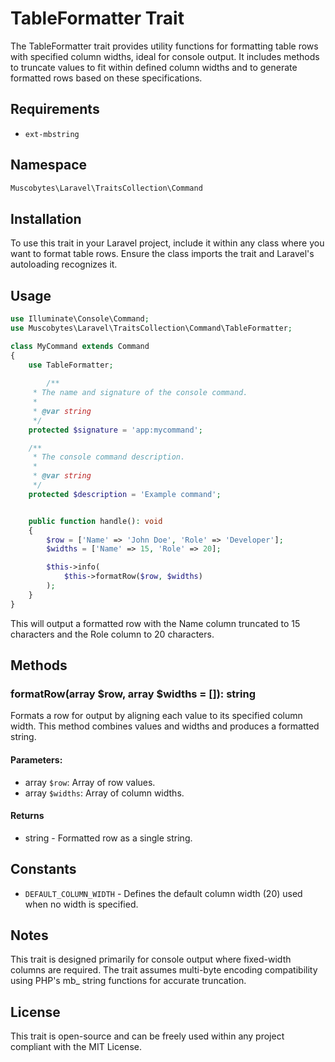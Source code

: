 # TableFormatter Trait
The TableFormatter trait provides utility functions for formatting table rows with specified column widths, ideal for
console output. It includes methods to truncate values to fit within defined column widths and to generate formatted
rows based on these specifications.

## Requirements
- `ext-mbstring`

## Namespace
```php
Muscobytes\Laravel\TraitsCollection\Command
```

## Installation
To use this trait in your Laravel project, include it within any class where you want to format table rows. Ensure the
class imports the trait and Laravel's autoloading recognizes it.

## Usage
```php
use Illuminate\Console\Command;
use Muscobytes\Laravel\TraitsCollection\Command\TableFormatter;

class MyCommand extends Command
{
    use TableFormatter;
    
        /**
     * The name and signature of the console command.
     *
     * @var string
     */
    protected $signature = 'app:mycommand';

    /**
     * The console command description.
     *
     * @var string
     */
    protected $description = 'Example command';


    public function handle(): void
    {
        $row = ['Name' => 'John Doe', 'Role' => 'Developer'];
        $widths = ['Name' => 15, 'Role' => 20];

        $this->info(
            $this->formatRow($row, $widths)
        );
    }
}
```

This will output a formatted row with the Name column truncated to 15 characters and the Role column to 20 characters.

## Methods

### formatRow(array $row, array $widths = []): string
Formats a row for output by aligning each value to its specified column width. This method combines values and widths
and produces a formatted string.

#### Parameters:
- array `$row`: Array of row values.
- array `$widths`: Array of column widths.

#### Returns
- string - Formatted row as a single string.

## Constants
- `DEFAULT_COLUMN_WIDTH` - Defines the default column width (20) used when no width is specified.

## Notes
This trait is designed primarily for console output where fixed-width columns are required.
The trait assumes multi-byte encoding compatibility using PHP's mb_ string functions for accurate truncation.

## License
This trait is open-source and can be freely used within any project compliant with the MIT License.

